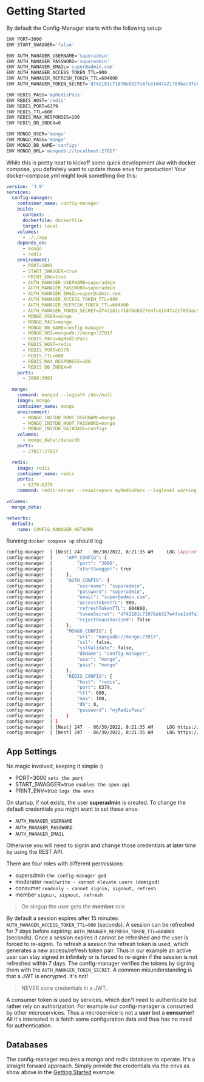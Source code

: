 # Getting Started

By default the Config-Manager starts with the following setup:

```bash
ENV PORT=3000
ENV START_SWAGGER='false'

ENV AUTH_MANAGER_USERNAME='superadmin'
ENV AUTH_MANAGER_PASSWORD='superadmin'
ENV AUTH_MANAGER_EMAIL='super@admin.com'
ENV AUTH_MANAGER_ACCESS_TOKEN_TTL=900
ENV AUTH_MANAGER_REFRESH_TOKEN_TTL=604800
ENV AUTH_MANAGER_TOKEN_SECRET='d742181c71078eb527e4fce1d47a21785bac97cb86518bf43a73acd65dbd9eb0'

ENV REDIS_PASS='myRedisPass'
ENV REDIS_HOST='redis'
ENV REDIS_PORT=6379
ENV REDIS_TTL=600
ENV REDIS_MAX_RESPONSES=100
ENV REDIS_DB_INDEX=0

ENV MONGO_USER='mongo'
ENV MONGO_PASS='mongo'
ENV MONGO_DB_NAME='configs'
ENV MONGO_URL='mongodb://localhost:27017'
```

While this is pretty neat to kickoff some quick development aka with docker compose, you definitely want to update those envs for production! Your docker-compose.yml might look something like this:

```yml
version: '3.9'
services:
  config-manager:
    container_name: config-manager
    build:
      context: .
      dockerfile: dockerfile
      target: local
    volumes:
      - ./:/app
    depends_on:
      - mongo
      - redis
    environment:
      - PORT=3001
      - START_SWAGGER=true
      - PRINT_ENV=true
      - AUTH_MANAGER_USERNAME=superadmin
      - AUTH_MANAGER_PASSWORD=superadmin
      - AUTH_MANAGER_EMAIL=super@admin.com
      - AUTH_MANAGER_ACCESS_TOKEN_TTL=900
      - AUTH_MANAGER_REFRESH_TOKEN_TTL=604800
      - AUTH_MANAGER_TOKEN_SECRET=d742181c71078eb527e4fce1d47a21785bac97cb86518bf43a73acd65dbd9eb0
      - MONGO_USER=mongo
      - MONGO_PASS=mongo
      - MONGO_DB_NAME=config-manager
      - MONGO_URI=mongodb://mongo:27017
      - REDIS_PASS=myRedisPass
      - REDIS_HOST=redis
      - REDIS_PORT=6379
      - REDIS_TTL=600
      - REDIS_MAX_RESPONSES=100
      - REDIS_DB_INDEX=0
    ports:
      - 3000:3001

  mongo:
    command: mongod --logpath /dev/null
    image: mongo
    container_name: mongo
    environment:
      - MONGO_INITDB_ROOT_USERNAME=mongo
      - MONGO_INITDB_ROOT_PASSWORD=mongo
      - MONGO_INITDB_DATABASE=configs
    volumes:
      - mongo_data:/data/db
    ports:
      - 27017:27017

  redis:
    image: redis
    container_name: redis
    ports:
      - 6379:6379
    command: redis-server --requirepass myRedisPass --loglevel warning

volumes:
  mongo_data:

networks:
  default:
    name: CONFIG_MANAGER_NETWORK
```

Running `docker compose up` should log:

```bash
config-manager  | [Nest] 247  - 06/30/2022, 8:21:35 AM     LOG [AppConfiguration] {
config-manager  |     "APP_CONFIG": {
config-manager  |         "port": "3000",
config-manager  |         "startSwagger": true
config-manager  |     },
config-manager  |     "AUTH_CONFIG": {
config-manager  |         "username": "superadmin",
config-manager  |         "password": "superadmin",
config-manager  |         "email": "super@admin.com",
config-manager  |         "accessTokenTTL": 900,
config-manager  |         "refreshTokenTTL": 604800,
config-manager  |         "tokenSecret": "d742181c71078eb527e4fce1d47a21785bac97cb86518bf43a73acd65dbd9eb0",
config-manager  |         "rejectUnauthorized": false
config-manager  |     },
config-manager  |     "MONGO_CONFIG": {
config-manager  |         "uri": "mongodb://mongo:27017",
config-manager  |         "ssl": false,
config-manager  |         "sslValidate": false,
config-manager  |         "dbName": "config-manager",
config-manager  |         "user": "mongo",
config-manager  |         "pass": "mongo"
config-manager  |     },
config-manager  |     "REDIS_CONFIG": {
config-manager  |         "host": "redis",
config-manager  |         "port": 6379,
config-manager  |         "ttl": 600,
config-manager  |         "max": 100,
config-manager  |         "db": 0,
config-manager  |         "password": "myRedisPass"
config-manager  |     }
config-manager  | }
config-manager  | [Nest] 247  - 06/30/2022, 8:21:35 AM     LOG https://localhost:3000/api-docs-json
config-manager  | [Nest] 247  - 06/30/2022, 8:21:35 AM     LOG https://localhost:3000/api-docs
```

## App Settings

No magic involved, keeping it simple :)

- PORT=3000 `sets the port`
- START_SWAGGER=true `enables the open-api`
- PRINT_ENV=true `logs the envs`

On startup, if not exists, the user **superadmin** is created. To change the default credentials you might want to set these envs:

- `AUTH_MANAGER_USERNAME`
- `AUTH_MANAGER_PASSWORD`
- `AUTH_MANAGER_EMAIL`

Otherwise you will need to signin and change those credentials at later time by using the REST API.

There are four roles with different permissions:

- superadmin `the config-manager god`
- moderator `read/write - cannot elevate users (demigod)`
- consumer `readonly - cannot signin, signout, refresh`
- member `signin, signout, refresh`

> On singup the user gets the **member** role

By default a session expires after 15 minutes: `AUTH_MANAGER_ACCESS_TOKEN_TTL=900` (seconds).
A session can be refreshed for 7 days before expiring: `AUTH_MANAGER_REFRESH_TOKEN_TTL=604800` (seconds).
Once a session expires it cannot be refreshed and the user is forced to re-signin. To refresh a session the refresh token is used,
which generates a new access/refresh token pair. Thus in our example an active user can stay signed in infinitely or is forced to re-signin if the session is not refreshed within 7 days. The config-manager verifies the tokens by signing them with the `AUTH_MANAGER_TOKEN_SECRET`. A common misunderstanding is that a JWT is encrypted. It's not!

> NEVER store credentials in a JWT.

A consumer token is used by services, which don't need to authenticate but rather rely on authorization. For example our config-manager is consumed by other microservices. Thus a microservice is not a **user** but a **consumer**! All it's interested in is fetch some configuration data and thus has no need for authentication.

## Databases

The config-manager requires a mongo and redis database to operate. It's a straight forward approach. Simply provide the credentials via the envs as show above in the [Getting Started](#getting-started) example.
